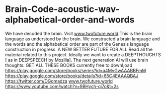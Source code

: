 # Brain-Code-acoustic-wav-alphabetical-order-and-words
We have decoded the brain.
Visit www.twofuture.world
This is the brain language as understood by the brain. We constructed a brain language and the words and the alphabetical order are part of the Genesis language construction in progress.
A NEW BETTER FUTURE FOR ALL
Read all the material related to this project. Ideally we want to create a DEEPTHOUGHTS [ as in DEEPSPEECH by Mozilla]. The next generation AI will use brain thoughts.
GET ALL THESE BOOKS currently free to downl;oad
https://play.google.com/store/books/series?id=a4MvGwAAABBFmM
https://play.google.com/store/books/details?id=65C4EAAAQBAJ
https://twitter.com/DGomadza
www.twofuture.world
https://www.youtube.com/watch?v=9BHych-qj7o&t=2s
